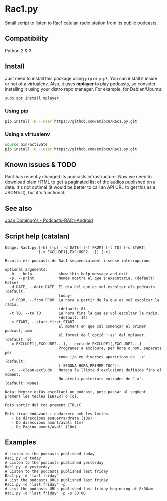 # Rac1.py
Small script to listen to Rac1 catalan radio station from its public podcasts.

## Compatibility
Python 2 & 3

## Install
Just need to install this package using `pip` or `pip3`. You can install it inside or not of a virtualenv. Also, it uses **mplayer** to play podcasts, so consider installing it using your distro repo manager. For example, for Debian/Ubuntu:

```sh
sudo apt install mplayer
```

### Using pip
```sh
pip install -U --user https://github.com/emibcn/Rac1.py.git
```

### Using a virtualenv
```sh
source bin/activate
pip install -U --user https://github.com/emibcn/Rac1.py.git
```

## Known issues & TODO
Rac1 has recently changed its podcasts infrastructure. Now we need to
download plain HTML to get a paginated list of the audios published on a
date. It's not optimal (it would be better to call an API URL to get this
as a JSON list), but it's functional.

## See also
[Joan Domingo's - Podcasts-RAC1-Android](https://github.com/joan-domingo/Podcasts-RAC1-Android)

## Script help (catalan)

```
Usage: Rac1.py [-h] [-p] [-d DATE] [-f FROM] [-t TO] [-s START]
               [-x EXCLUDE1[,EXCLUDE2...]] [-c]

Escolta els podcasts de Rac1 sequencialment i sense interrupcions

optional arguments:
  -h, --help            show this help message and exit
  -p, --print           Només mostra el que s'executaria. (default: False)
  -d DATE, --date DATE  El dia del que es vol escoltar els podcasts. (default:
                        today)
  -f FROM, --from FROM  La hora a partir de la que es vol escoltar la ràdio.
                        (default: 8)
  -t TO, --to TO        La hora fins la que es vol escoltar la ràdio.
                        (default: 14)
  -s START, --start-first START
                        El moment en que cal començar el primer podcast, amb
                        el format de l'opció '-ss' del mplayer. (default: 0)
  -x EXCLUDE1[,EXCLUDE2...], --exclude EXCLUDE1[,EXCLUDE2...]
                        Programes a excloure, per hora o nom, separats per
                        coma i/o en diverses aparicions de '-x'. (default:
                        ['SEGONA HORA,PRIMER TOC'])
  -c, --clean-exclude   Neteja la llista d'exclusions definida fins el moment.
                        No afecta posteriors entrades de '-x'. (default: None)

Nota: Mentre estàs escoltant un podcast, pots passar al següent
prement les tecles [ENTER] o [q].

Pots sortir del tot prement CTRL+C

Pots tirar endavant i endarrere amb les tecles:
   - De direccions esquerra/dreta (10s)
   - De direccions amunt/avall (1m)
   - De Pàgina amunt/avall (10m)
```

## Examples
```
# Listen to the podcasts published today
Rac1.py -d today
# Listen to the podcasts published yesterday
Rac1.py -d yesterday
# Listen to the podcasts published last friday
Rac1.py -d 'last friday'
# List the podcasts URLs published last friday
Rac1.py -d 'last friday' -p
# List the podcasts URLs published last friday beginning at 8:30am
Rac1.py -d 'last friday' -p -s 30:00
```
